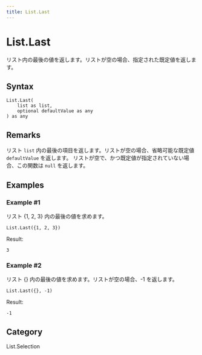 ```yaml
---
title: List.Last
---
```


# List.Last


リスト内の最後の値を返します。リストが空の場合、指定された既定値を返します。


## Syntax

```powerquery
List.Last(
    list as list,
    optional defaultValue as any
) as any
```


## Remarks

リスト <code>list</code> 内の最後の項目を返します。リストが空の場合、省略可能な既定値 <code>defaultValue</code> を返します。    リストが空で、かつ既定値が指定されていない場合、この関数は <code>null</code> を返します。


## Examples

### Example #1 
リスト \{1, 2, 3} 内の最後の値を求めます。
```powerquery
List.Last({1, 2, 3})
```

Result: 
```powerquery
3
```


### Example #2 
リスト \{} 内の最後の値を求めます。リストが空の場合、-1 を返します。
```powerquery
List.Last({}, -1)
```

Result: 
```powerquery
-1
```




## Category
List.Selection

